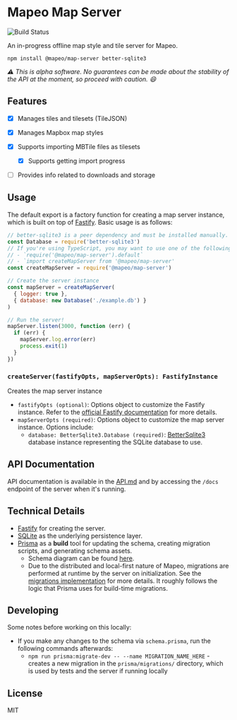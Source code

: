 # Mapeo Map Server

![Build Status](https://github.com/digidem/mapeo-map-server/actions/workflows/node.yml/badge.svg)

An in-progress offline map style and tile server for Mapeo.

`npm install @mapeo/map-server better-sqlite3`

_⚠️ This is alpha software. No guarantees can be made about the stability of the API at the moment, so proceed with caution. 😄_

## Features

- [x] Manages tiles and tilesets (TileJSON)

- [x] Manages Mapbox map styles

- [x] Supports importing MBTile files as tilesets

  - [x] Supports getting import progress

- [ ] Provides info related to downloads and storage

## Usage

The default export is a factory function for creating a map server instance, which is built on top of [Fastify](https://www.fastify.io/). Basic usage is as follows:

```js
// better-sqlite3 is a peer dependency and must be installed manually.
const Database = require('better-sqlite3')
// If you're using TypeScript, you may want to use one of the following import syntaxes to get type definitions:
// - `require('@mapeo/map-server').default`
// - `import createMapServer from '@mapeo/map-server'
const createMapServer = require('@mapeo/map-server')

// Create the server instance
const mapServer = createMapServer(
  { logger: true },
  { database: new Database('./example.db') }
)

// Run the server!
mapServer.listen(3000, function (err) {
  if (err) {
    mapServer.log.error(err)
    process.exit(1)
  }
})
```

### `createServer(fastifyOpts, mapServerOpts): FastifyInstance`

Creates the map server instance

- `fastifyOpts (optional)`: Options object to customize the Fastify instance. Refer to the [official Fastify documentation](https://www.fastify.io/docs/latest/Reference/Server/) for more details.
- `mapServerOpts (required)`: Options object to customize the map server instance. Options include:
  - `database: BetterSqlite3.Database (required)`: [BetterSqlite3](https://github.com/WiseLibs/better-sqlite3) database instance representing the SQLite database to use.

## API Documentation

API documentation is available in the [API.md](/API.md) and by accessing the `/docs` endpoint of the server when it's running.

## Technical Details

- [Fastify](https://fastify.io/) for creating the server.
- [SQLite](https://sqlite.org/index.html) as the underlying persistence layer.
- [Prisma](https://www.prisma.io/) as a **build** tool for updating the schema, creating migration scripts, and generating schema assets.
  - Schema diagram can be found [here](/prisma/ERD.svg).
  - Due to the distributed and local-first nature of Mapeo, migrations are performed at runtime by the server on initialization. See the [migrations implementation](/src/lib/migrations.ts) for more details. It roughly follows the logic that Prisma uses for build-time migrations.

## Developing

Some notes before working on this locally:

- If you make any changes to the schema via `schema.prisma`, run the following commands afterwards:
  - `npm run prisma:migrate-dev -- --name MIGRATION_NAME_HERE` - creates a new migration in the `prisma/migrations/` directory, which is used by tests and the server if running locally

## License

MIT
